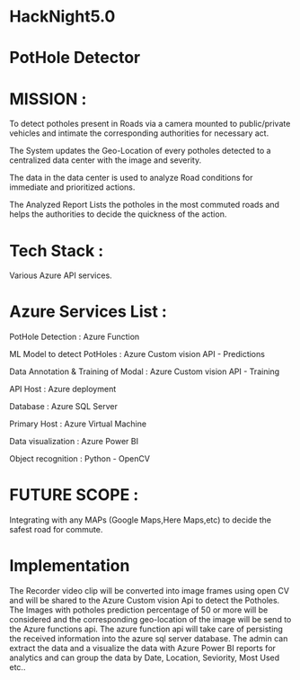 # HackNight5.0



# PotHole Detector 



# MISSION :

To detect potholes present in Roads via a camera mounted to public/private vehicles and intimate the  corresponding authorities for necessary act.

The System updates the Geo-Location of every potholes detected to a centralized data center with the image and severity.

The data in the data center is used to analyze Road conditions for immediate  and prioritized actions. 

The Analyzed Report Lists the potholes in the most commuted roads and helps the authorities to decide the quickness of the action.


# Tech Stack :

Various Azure API services.

# Azure Services List :

PotHole Detection : Azure Function

ML Model to detect PotHoles : Azure Custom vision API - Predictions

Data Annotation & Training of Modal : Azure Custom vision API - Training

API Host : Azure deployment

Database : Azure SQL Server

Primary Host : Azure Virtual Machine

Data visualization : Azure Power BI

Object recognition : Python - OpenCV

# FUTURE SCOPE :

Integrating with any MAPs (Google Maps,Here Maps,etc) to decide the safest road for commute.

# Implementation

The Recorder video clip will be converted into image frames using open CV and will be shared to the Azure Custom vision Api to detect the Potholes. The Images with potholes prediction percentage of 50 or more will be considered and the corresponding geo-location of the image will be send to the Azure functions api. The azure function api will take care of persisting the received information into the azure sql server database. The admin can extract the data and a visualize the data with Azure Power BI reports for analytics and can  group the data by Date, Location, Seviority, Most Used etc.. 








